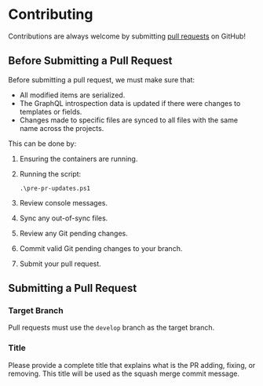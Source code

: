# Contributing

Contributions are always welcome by submitting [pull requests](https://github.com/Sitecore/Sitecore.Demo.Edge/pulls) on GitHub!

## Before Submitting a Pull Request

Before submitting a pull request, we must make sure that:

- All modified items are serialized.
- The GraphQL introspection data is updated if there were changes to templates or fields.
- Changes made to specific files are synced to all files with the same name across the projects.

This can be done by:

1. Ensuring the containers are running.
1. Running the script:

   ```text
   .\pre-pr-updates.ps1
   ```

1. Review console messages.
1. Sync any out-of-sync files.
1. Review any Git pending changes.
1. Commit valid Git pending changes to your branch.
1. Submit your pull request.

## Submitting a Pull Request

### Target Branch

Pull requests must use the `develop` branch as the target branch.

### Title

Please provide a complete title that explains what is the PR adding, fixing, or removing. This title will be used as the squash merge commit message.
